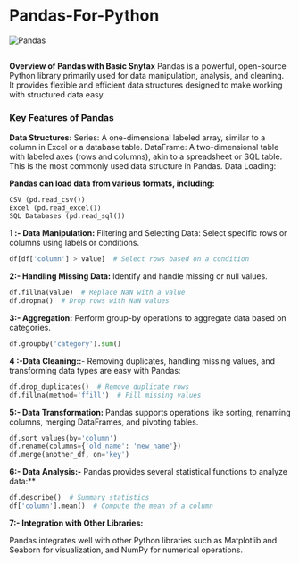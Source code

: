 # Pandas-For-Python
![Pandas](https://github.com/user-attachments/assets/7e4251b6-3f19-40b5-b97e-57a4844545ad)
##
**Overview of Pandas with Basic Snytax**
Pandas is a powerful, open-source Python library primarily used for data manipulation, analysis, and cleaning. It provides flexible and efficient data structures designed to make working with structured data easy.

### Key Features of Pandas

**Data Structures:** Series: A one-dimensional labeled array, similar to a column in Excel or a database table.
DataFrame: A two-dimensional table with labeled axes (rows and columns), akin to a spreadsheet or SQL table. This is the most commonly used data structure in Pandas.
Data Loading:

**Pandas can load data from various formats, including:**
```python
CSV (pd.read_csv())
Excel (pd.read_excel())
SQL Databases (pd.read_sql())
```

**1 :- Data Manipulation:**
Filtering and Selecting Data: Select specific rows or columns using labels or conditions.

```python
df[df['column'] > value]  # Select rows based on a condition
```

**2:- Handling Missing Data:**
Identify and handle missing or null values.

```python
df.fillna(value)  # Replace NaN with a value
df.dropna()  # Drop rows with NaN values
```

**3:- Aggregation:**
Perform group-by operations to aggregate data based on categories.

```python
df.groupby('category').sum()
```

**4 :-Data Cleaning::**- Removing duplicates, handling missing values, and transforming data types are easy with Pandas:

```python
df.drop_duplicates()  # Remove duplicate rows
df.fillna(method='ffill')  # Fill missing values
```

**5:- Data Transformation:**
Pandas supports operations like sorting, renaming columns, merging DataFrames, and pivoting tables.

```python
df.sort_values(by='column')
df.rename(columns={'old_name': 'new_name'})
df.merge(another_df, on='key')
```

**6:- Data Analysis:-** Pandas provides several statistical functions to analyze data:**

```python
df.describe()  # Summary statistics
df['column'].mean()  # Compute the mean of a column
```

**7:- Integration with Other Libraries:**

Pandas integrates well with other Python libraries such as Matplotlib and Seaborn for visualization, and NumPy for numerical operations.


